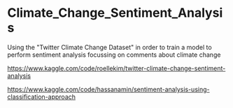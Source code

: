# Climate_Change_Sentiment_Analysis
Using the "Twitter Climate Change Dataset" in order to train a model to perform sentiment analysis focussing on comments about climate change


https://www.kaggle.com/code/roellekim/twitter-climate-change-sentiment-analysis

https://www.kaggle.com/code/hassanamin/sentiment-analysis-using-classification-approach